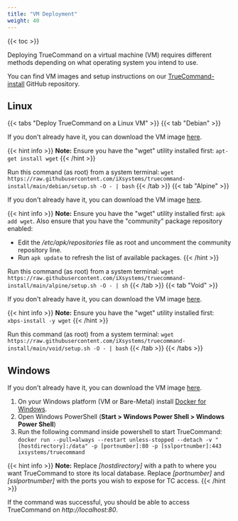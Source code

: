 ```yaml
---
title: "VM Deployment"
weight: 40
---
```


{{< toc >}}

Deploying TrueCommand on a virtual machine (VM) requires different methods depending on what operating system you intend to use. 

You can find VM images and setup instructions on our [TrueCommand-install](https://github.com/ixsystems/truecommand-install) GitHub repository.

## Linux

{{< tabs "Deploy TrueCommand on a Linux VM" >}}
{{< tab "Debian" >}}

If you don't already have it, you can download the VM image [here](https://www.debian.org/CD/http-ftp/).

{{< hint info >}}
**Note:** Ensure you have the "wget" utility installed first: `apt-get install wget`
{{< /hint >}}

Run this command (as root) from a system terminal: 
`wget https://raw.githubusercontent.com/iXsystems/truecommand-install/main/debian/setup.sh -O - | bash`
{{< /tab >}}
{{< tab "Alpine" >}}

If you don't already have it, you can download the VM image [here](https://alpinelinux.org/downloads/).

{{< hint info >}}
**Note:** Ensure you have the "wget" utility installed first: `apk add wget`. 
Also ensure that you have the "community" package repository enabled:
* Edit the */etc/apk/repositories* file as root and uncomment the community repository line.
* Run `apk update` to refresh the list of available packages.
{{< /hint >}}

Run this command (as root) from a system terminal: 
`wget https://raw.githubusercontent.com/iXsystems/truecommand-install/main/alpine/setup.sh -O - | sh`
{{< /tab >}}
{{< tab "Void" >}}

If you don't already have it, you can download the VM image [here](https://voidlinux.org/download/).

{{< hint info >}}
**Note:** Ensure you have the "wget" utility installed first: `xbps-install -y wget`
{{< /hint >}}

Run this command (as root) from a system terminal: 
`wget https://raw.githubusercontent.com/iXsystems/truecommand-install/main/void/setup.sh -O - | bash`
{{< /tab >}}
{{< /tabs >}}

## Windows

If you don't already have it, you can download the VM image [here](https://www.microsoft.com/en-us/software-download/windows10).

1. On your Windows platform (VM or Bare-Metal) install [Docker for Windows](https://hub.docker.com/editions/community/docker-ce-desktop-windows/).
2. Open Windows PowerShell (**Start > Windows Power Shell > Windows Power Shell**)
3. Run the following command inside powershell to start TrueCommand: 
`docker run --pull=always --restart unless-stopped --detach -v "[hostdirectory]:/data" -p [portnumber]:80 -p [sslportnumber]:443 ixsystems/truecommand`

{{< hint info >}}
**Note:** Replace *[hostdirectory]* with a path to where you want TrueCommand to store its local database. Replace *[portnumber]* and *[sslportnumber]* with the ports you wish to expose for TC access.
{{< /hint >}}

If the command was successful, you should be able to access TrueCommand on *http://localhost:80*.
